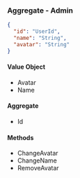 ### Aggregate - Admin

```json
{
  "id": "UserId",
  "name": "String",
  "avatar": "String"
}
```

#### Value Object

- Avatar
- Name

#### Aggregate

- Id

#### Methods

- ChangeAvatar
- ChangeName
- RemoveAvatar
